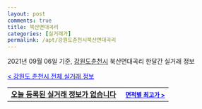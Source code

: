 ```yaml
---
layout: post
comments: true
title: 북산면대곡리
categories: [실거래가]
permalink: /apt/강원도춘천시북산면대곡리
---
```


2021년 09월 06일 기준, <a href="/apt/강원도춘천시">강원도춘천시</a> 북산면대곡리 한달간 실거래 정보

<a style="color: blue;" href="/apt/강원도춘천시">< 강원도 춘천시 전체 실거래 정보</a>
<!---- start ---->
<table>
  <tr>
    <td colspan="4" style="font-weight: bold;"><a href="/apt/강원도춘천시북산면대곡리{name_without_space}">오늘 등록된 실거래 정보가 없습니다</a> &nbsp;&nbsp;&nbsp; <a style="color: blue; font-size: smaller;" href="/apt/강원도춘천시북산면대곡리{name_without_space}">면적별 최고가 ></a></td>
  </tr>
    
</table>
<!---- end ---->
    